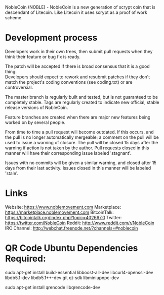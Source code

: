NobleCoin (NOBLE) - NobleCoin is a new generation of scrypt coin that is descendant of Litecoin. 
Like Litecoin it uses scrypt as a proof of work scheme.


Development process
=============================

Developers work in their own trees, then submit pull requests when they think their feature or bug fix is ready.

The patch will be accepted if there is broad consensus that it is a good thing.  
Developers should expect to rework and resubmit patches if they don't match the project's 
coding conventions (see coding.txt) or are controversial.

The master branch is regularly built and tested, but is not guaranteed to be completely stable. Tags are 
regularly created to indicate new official, stable release versions of NobleCoin.

Feature branches are created when there are major new features being worked on by several people.
 
From time to time a pull request will become outdated. If this occurs, and the pull is no longer automatically 
mergeable; a comment on the pull will be used to issue a warning of closure. The pull will be closed 15 days 
after the warning if action is not taken by the author. Pull requests closed in this manner will have their 
corresponding issue labeled 'stagnant'.

Issues with no commits will be given a similar warning, and closed after 15 days from their last activity. 
Issues closed in this manner will be labeled 'stale'.

Links
=============================

Website: https://www.noblemovement.com
Marketplace: https://marketplace.noblemovement.com
BitcoinTalk: https://bitcointalk.org/index.php?topic=402667.0
Twitter: https://twitter.com/NobleCoin
Reddit: http://www.reddit.com/r/NobleCoin
IRC Channel: http://webchat.freenode.net/?channels=#noblecoin

 
QR Code Ubuntu Dependencies Required:
=============================
sudo apt-get install build-essential libboost-all-dev libcurl4-openssl-dev libdb5.1-dev libdb5.1++-dev git qt-sdk libminiupnpc-dev

sudo apt-get install qrencode libqrencode-dev 
